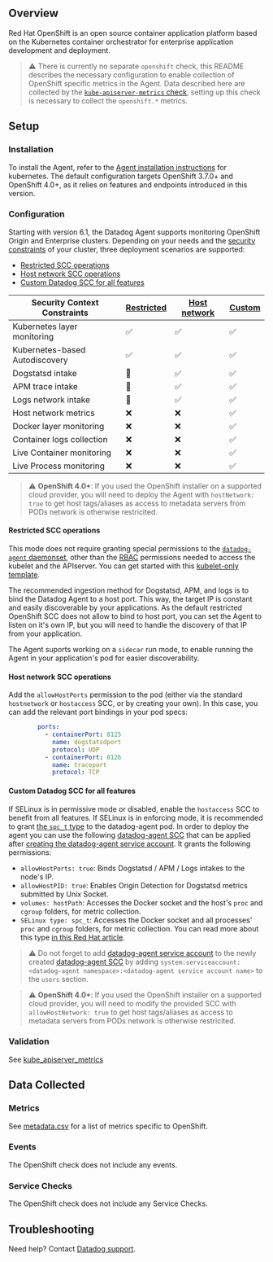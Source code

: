 ## Overview

Red Hat OpenShift is an open source container application platform based on the Kubernetes container orchestrator for enterprise application development and deployment.
> :warning: There is currently no separate `openshift` check, this README describes the necessary configuration to enable collection of  OpenShift specific metrics in the Agent. Data described here are collected by the [`kube-apiserver-metrics` check][1], setting up this check is necessary to collect the `openshift.*` metrics.

## Setup

### Installation

To install the Agent, refer to the [Agent installation instructions][1] for kubernetes. The default configuration targets OpenShift 3.7.0+ and OpenShift 4.0+, as it relies on features and endpoints introduced in this version.

### Configuration

Starting with version 6.1, the Datadog Agent supports monitoring OpenShift Origin and Enterprise clusters. Depending on your needs and the [security constraints][3] of your cluster, three deployment scenarios are supported:

* [Restricted SCC operations](#restricted-scc-operations)
* [Host network SCC operations](#host-network-scc-operations)
* [Custom Datadog SCC for all features](#custom-datadog-scc-for-all-features)

| Security Context Constraints   | [Restricted](#restricted-scc-operations) | [Host network](#host-network-scc-operations) | [Custom](#custom-datadog-scc-for-all-features) |
|--------------------------------|------------------------------------------|----------------------------------------------|------------------------------------------------|
| Kubernetes layer monitoring    | ✅                                        | ✅                                            | ✅                                              |
| Kubernetes-based Autodiscovery | ✅                                        | ✅                                            | ✅                                              |
| Dogstatsd intake               | 🔶                                        | ✅                                            | ✅                                              |
| APM trace intake               | 🔶                                        | ✅                                            | ✅                                              |
| Logs network intake            | 🔶                                        | ✅                                            | ✅                                              |
| Host network metrics           | ❌                                        | ❌                                            | ✅                                              |
| Docker layer monitoring        | ❌                                        | ❌                                            | ✅                                              |
| Container logs collection      | ❌                                        | ❌                                            | ✅                                              |
| Live Container monitoring      | ❌                                        | ❌                                            | ✅                                              |
| Live Process monitoring        | ❌                                        | ❌                                            | ✅                                              |

> :warning: **OpenShift 4.0+**: If you used the OpenShift installer on a supported cloud provider, you will need to deploy the Agent with `hostNetwork: true` to get host tags/aliases as access to metadata servers from PODs network is otherwise restricited.

#### Restricted SCC operations

This mode does not require granting special permissions to the [`datadog-agent` daemonset][4], other than the [RBAC][5] permissions needed to access the kubelet and the APIserver. You can get started with this [kubelet-only template][6].

The recommended ingestion method for Dogstatsd, APM, and logs is to bind the Datadog Agent to a host port. This way, the target IP is constant and easily discoverable by your applications. As the default restricted OpenShift SCC does not allow to bind to host port, you can set the Agent to listen on it's own IP, but you will need to handle the discovery of that IP from your application.

The Agent suports working on a `sidecar` run mode, to enable running the Agent in your application's pod for easier discoverability.

#### Host network SCC operations

Add the `allowHostPorts` permission to the pod (either via the standard `hostnetwork` or `hostaccess` SCC, or by creating your own). In this case, you can add the relevant port bindings in your pod specs:

```yaml
        ports:
          - containerPort: 8125
            name: dogstatsdport
            protocol: UDP
          - containerPort: 8126
            name: traceport
            protocol: TCP
```

#### Custom Datadog SCC for all features

If SELinux is in permissive mode or disabled, enable the `hostaccess` SCC to benefit from all features.
If SELinux is in enforcing mode, it is recommended to grant [the `spc_t` type][7] to the datadog-agent pod. In order to deploy the agent you can use the following [datadog-agent SCC][8] that can be applied after [creating the datadog-agent service account][5]. It grants the following permissions:

* `allowHostPorts: true`: Binds Dogstatsd / APM / Logs intakes to the node's IP.
* `allowHostPID: true`: Enables Origin Detection for Dogstatsd metrics submitted by Unix Socket.
* `volumes: hostPath`: Accesses the Docker socket and the host's `proc` and `cgroup` folders, for metric collection.
* `SELinux type: spc_t`: Accesses the Docker socket and all processes' `proc` and `cgroup` folders, for metric collection. You can read more about this type [in this Red Hat article][7].

> :warning: Do not forget to add [datadog-agent service account][5] to the newly created [datadog-agent SCC][8] by adding `system:serviceaccount:<datadog-agent namespace>:<datadog-agent service account name>` to the `users` section.

> :warning: **OpenShift 4.0+**: If you used the OpenShift installer on a supported cloud provider, you will need to modify the provided SCC with `allowHostNetwork: true` to get host tags/aliases as access to metadata servers from PODs network is otherwise restricited.

### Validation

See [kube_apiserver_metrics][1]

## Data Collected

### Metrics

See [metadata.csv][10] for a list of metrics specific to OpenShift.

### Events

The OpenShift check does not include any events.

### Service Checks

The OpenShift check does not include any Service Checks.

## Troubleshooting

Need help? Contact [Datadog support][11].


[1]: https://github.com/DataDog/integrations-core/tree/master/kube_apiserver_metrics
[2]: https://docs.datadoghq.com/agent/kubernetes
[3]: https://docs.openshift.org/latest/admin_guide/manage_scc.html
[4]: https://docs.datadoghq.com/agent/kubernetes/daemonset_setup
[5]: https://docs.datadoghq.com/agent/kubernetes/daemonset_setup/?tab=k8sfile#configure-rbac-permissions
[6]: https://github.com/DataDog/datadog-agent/blob/master/Dockerfiles/manifests/agent-kubelet-only.yaml
[7]: https://developers.redhat.com/blog/2014/11/06/introducing-a-super-privileged-container-concept
[8]: https://github.com/DataDog/datadog-agent/blob/master/Dockerfiles/manifests/openshift/scc.yaml
[9]: https://docs.datadoghq.com/agent/guide/agent-commands/#agent-status-and-information
[10]: https://github.com/DataDog/integrations-core/blob/master/openshift/metadata.csv
[11]: https://docs.datadoghq.com/help
